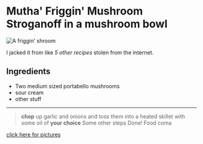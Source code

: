 # Mutha' Friggin' Mushroom Stroganoff in a mushroom bowl

![A friggin' shroom](https://upload.wikimedia.org/wikipedia/commons/2/29/Giant_mushroom_underside.jpg)


I jacked it from like _5 other recipes_ stolen from the internet.

## Ingredients
* Two medium sized portabello mushrooms
* sour cream
* other stuff

*****

> **chop** up garlic and onions and toss them into a heated skillet with some oil of **your choice**
> Some other steps
> Done!
> Food coma

[click here for pictures](http://www.google.com)
